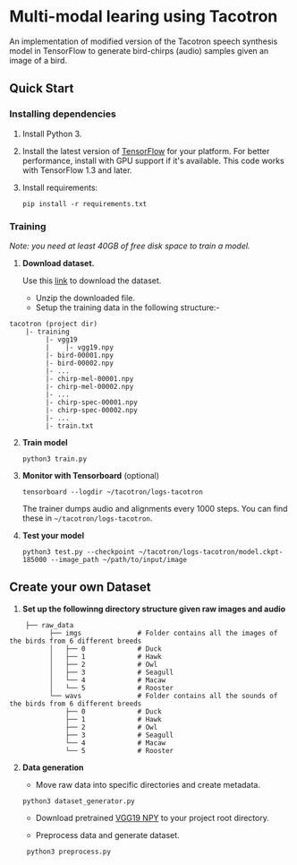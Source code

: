 # Multi-modal learing using Tacotron

An implementation of modified version of the Tacotron speech synthesis model in TensorFlow to generate bird-chirps (audio) samples given an image of a bird.


## Quick Start

### Installing dependencies

1. Install Python 3.

2. Install the latest version of [TensorFlow](https://www.tensorflow.org/install/) for your platform. For better
   performance, install with GPU support if it's available. This code works with TensorFlow 1.3 and later.

3. Install requirements:
   ```
   pip install -r requirements.txt
   ```

### Training

*Note: you need at least 40GB of free disk space to train a model.*

1. **Download dataset.**

   Use this [link](https://link_todo.com) to download the dataset.
    * Unzip the downloaded file.
    * Setup the training data in the following structure:-
```
tacotron (project dir)
    |- training
         |- vgg19
         |    |- vgg19.npy
         |- bird-00001.npy
         |- bird-00002.npy
         |- ...
         |- chirp-mel-00001.npy
         |- chirp-mel-00002.npy
         |- ...
         |- chirp-spec-00001.npy
         |- chirp-spec-00002.npy
         |- ...
         |- train.txt
   ```

2. **Train model**
   ```
   python3 train.py
   ```

5. **Monitor with Tensorboard** (optional)
   ```
   tensorboard --logdir ~/tacotron/logs-tacotron
   ```

   The trainer dumps audio and alignments every 1000 steps. You can find these in
   `~/tacotron/logs-tacotron`.

6. **Test your model**
   ```
   python3 test.py --checkpoint ~/tacotron/logs-tacotron/model.ckpt-185000 --image_path ~/path/to/input/image
   ```


## Create your own Dataset
1. **Set up the followinng directory structure given raw images and audio**
```
    ├── raw_data
          ├── imgs              # Folder contains all the images of the birds from 6 different breeds
          │   ├── 0             # Duck
          │   ├── 1             # Hawk
          │   ├── 2             # Owl
          │   ├── 3             # Seagull
          │   └── 4             # Macaw
          │   └── 5             # Rooster
          └── wavs              # Folder contains all the sounds of the birds from 6 different breeds  
              ├── 0             # Duck
              ├── 1             # Hawk
              ├── 2             # Owl
              ├── 3             # Seagull
              └── 4             # Macaw
              └── 5             # Rooster
```

2. **Data generation**

    * Move raw data into specific directories and create metadata.

    ```
    python3 dataset_generator.py
    ```

    * Download pretrained [VGG19 NPY](https://mega.nz/#!xZ8glS6J!MAnE91ND_WyfZ_8mvkuSa2YcA7q-1ehfSm-Q1fxOvvs) to your project root directory.

    * Preprocess data and generate dataset.

   ```
    python3 preprocess.py
    ```
